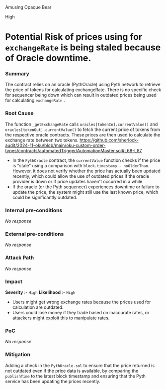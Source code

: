 Amusing Opaque Bear

High

# Potential Risk of prices using for `exchangeRate` is being staled because of Oracle downtime.

### Summary

The contract relies on an oracle (PythOracle) using Pyth network to retrieve the price of tokens for calculating exchangeRate. There is no specific check for sequencer being down which can result in outdated prices being used for calculating `exchangeRate` .

### Root Cause

The function `_getExchangeRate` calls `oracles[tokenIn].currentValue()` and `oracles[tokenOut].currentValue()` to fetch the current price of tokens from the respective oracle contracts. These prices are then used to calculate the exchange rate between two tokens.
https://github.com/sherlock-audit/2024-11-oku/blob/main/oku-custom-order-types/contracts/automatedTrigger/AutomationMaster.sol#L68-L87
- In the `PythOracle` contract, the `currentValue` function checks if the price is "stale" using a comparison with `block.timestamp - noOlderThan`. However, it does not verify whether the price has actually been updated recently, which could allow the use of outdated prices if the oracle provider is down or if price updates haven't occurred in a while.
- If the oracle (or the Pyth sequencer) experiences downtime or failure to update the price, the system might still use the last known price, which could be significantly outdated.

### Internal pre-conditions

_No response_

### External pre-conditions

_No response_

### Attack Path

_No response_

### Impact

**Severity** :- `High`
**Likelihood** :- `High`
- Users might get wrong exchange rates because the prices used for calculation are outdated.
- Users could lose money if they trade based on inaccurate rates, or attackers might exploit this to manipulate rates.

### PoC

_No response_

### Mitigation

Adding a check in the `PythOracle.sol` to ensure that the price returned is not outdated even if the price data is available, by comparing the `publishTime` to the latest block timestamp and ensuring that the Pyth service has been updating the prices recently. 